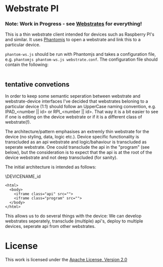 # Webstrate PI
### Note: Work in Progress - see [Webstrates](https://github.com/cklokmose/Webstrates) for everything!

This is a thin webstrate client intended for devices such as Raspberry PI's and similar. It uses [Phantomjs](http://phantomjs.org/) to open a webstrate and link this to a particular device. 

`phantom-ws.js` should be run with Phantomjs and takes a configuration file, e.g. `phantomjs phantom-ws.js webstrate.conf`. The configuration file should contain the following:
```

```

## tentative convetions
In order to keep some semantic seperation between webstrate and webstrate-device interfaces I've decided that webstrates beloning to a particular device (1:1) should follow an UpperCase naming convention, e.g. IPAD_<number || id> or RPI_<number || id>. That way it is a bit easier to see if one is editing on the device webstrate or if it is a different class of webstrate(!).

The architecture/pattern emphasises an extremly thin webstrate for the device (no styling, data, logic etc.). Device specific functionality is transcluded as an api webstrate and logic/bahaviour is transcluded as seperate webstrate. One could transclude the api in the "program" (see below), but the consideration is to expect that the api is at the root of the device webstrate and not deep transcluded (for sanity).

The initial architecture is intended as follows:

\DEVICENAME_id 
```
<html>
  <body>
    <iframe class="api" src="">
    <iframe class="program" src="">
  </body>
</html>
```

This allows us to do several things with the device: We can develop webstrates seperately, transclude (multiple) api's, deploy to multiple devices, seperate api from other webstrates.

# License
This work is licensed under the [Apache License, Version 2.0](http://www.apache.org/licenses/LICENSE-2.0)

